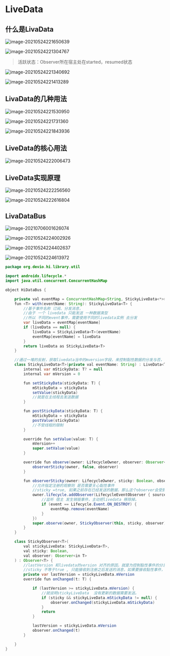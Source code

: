 # LiveData

## 什么是LivaData

![image-20210524221650639](../img/image-20210524221650639.png)

![image-20210524221304767](../img/image-20210524221304767.png)

> 活跃状态：Observer所在宿主处在started，resumed状态

![image-20210524221340692](../img/image-20210524221340692.png)

![image-20210524221413289](../img/image-20210524221413289.png)

## LivaData的几种用法

![image-20210524221530950](../img/image-20210524221530950.png)

![image-20210524221731360](../img/image-20210524221731360.png)

![image-20210524221843936](../img/image-20210524221843936.png)

## LiveData的核心用法

![image-20210524222006473](../img/image-20210524222006473.png)

## LiveData实现原理

![image-20210524222256560](../img/image-20210524222256560.png)

![image-20210524222616804](../img/image-20210524222616804.png)

## LivaDataBus

![image-20210706001626074](../img/image-20210706001626074.png)

![image-20210524224002926](../img/image-20210524224002926.png)

![image-20210524224402637](../img/image-20210524224402637.png)

![image-20210524224613972](../img/image-20210524224613972.png)

```java
package org.devio.hi.library.util

import androidx.lifecycle.*
import java.util.concurrent.ConcurrentHashMap

object HiDataBus {

    private val eventMap = ConcurrentHashMap<String, StickyLiveData<*>>()
    fun <T> with(eventName: String): StickyLiveData<T> {
        //基于事件名称 订阅、分发消息，
        //由于 一个 livedata 只能发送 一种数据类型
        //所以 不同的event事件，需要使用不同的livedata实例 去分发
        var liveData = eventMap[eventName]
        if (liveData == null) {
            liveData = StickyLiveData<T>(eventName)
            eventMap[eventName] = liveData
        }
        return liveData as StickyLiveData<T>
    }

    //通过一堆的反射，获取livedata当中的mversion字段，来控制黏性数据的分发与否，但是我们认为这种反射不够优雅。
    class StickyLiveData<T>(private val eventName: String) : LiveData<T>() {
        internal var mStickyData: T? = null
        internal var mVersion = 0

        fun setStickyData(stickyData: T) {
            mStickyData = stickyData
            setValue(stickyData)
            //就是在主线程去发送数据
        }

        fun postStickyData(stickyData: T) {
            mStickyData = stickyData
            postValue(stickyData)
            //不受线程的限制
        }

        override fun setValue(value: T) {
            mVersion++
            super.setValue(value)
        }

        override fun observe(owner: LifecycleOwner, observer: Observer<in T>) {
            observerSticky(owner, false, observer)
        }

        fun observerSticky(owner: LifecycleOwner, sticky: Boolean, observer: Observer<in T>) {
            //允许指定注册的观察则 是否需要关心黏性事件
            //sticky =true, 如果之前存在已经发送的数据，那么这个observer会受到之前的黏性事件消息
            owner.lifecycle.addObserver(LifecycleEventObserver { source, event ->
                //监听 宿主 发生销毁事件，主动把livedata 移除掉。
                if (event == Lifecycle.Event.ON_DESTROY) {
                    eventMap.remove(eventName)
                }
            })
            super.observe(owner, StickyObserver(this, sticky, observer))
        }
    }

    class StickyObserver<T>(
        val stickyLiveData: StickyLiveData<T>,
        val sticky: Boolean,
        val observer: Observer<in T>
    ) : Observer<T> {
        //lastVersion 和livedata的version 对齐的原因，就是为控制黏性事件的分发。
        //sticky 不等于true , 只能接收到注册之后发送的消息，如果要接收黏性事件，则sticky需要传递为true
        private var lastVersion = stickyLiveData.mVersion
        override fun onChanged(t: T) {

            if (lastVersion >= stickyLiveData.mVersion) {
                //就说明stickyLiveData  没有更新的数据需要发送。
                if (sticky && stickyLiveData.mStickyData != null) {
                    observer.onChanged(stickyLiveData.mStickyData)
                }
                return
            }

            lastVersion = stickyLiveData.mVersion
            observer.onChanged(t)
        }

    }
}
```

